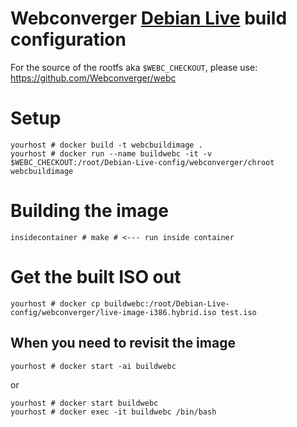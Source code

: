 # Webconverger [Debian Live](http://live.debian.net) build configuration

For the source of the rootfs aka `$WEBC_CHECKOUT`, please use: <https://github.com/Webconverger/webc>

# Setup

	yourhost # docker build -t webcbuildimage .
	yourhost # docker run --name buildwebc -it -v $WEBC_CHECKOUT:/root/Debian-Live-config/webconverger/chroot webcbuildimage

# Building the image

	insidecontainer # make # <--- run inside container

# Get the built ISO out

	yourhost # docker cp buildwebc:/root/Debian-Live-config/webconverger/live-image-i386.hybrid.iso test.iso

##  When you need to revisit the image

	yourhost # docker start -ai buildwebc

or

	yourhost # docker start buildwebc
	yourhost # docker exec -it buildwebc /bin/bash
